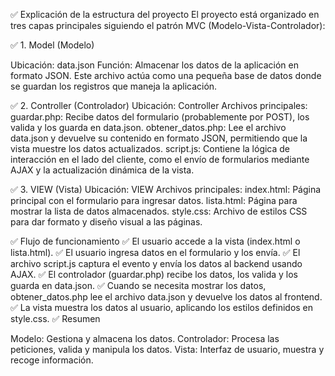 ✅ Explicación de la estructura del proyecto
El proyecto está organizado en tres capas principales siguiendo el patrón MVC (Modelo-Vista-Controlador):

✅ 1. Model (Modelo)

Ubicación: data.json
Función:
Almacenar los datos de la aplicación en formato JSON. Este archivo actúa como una pequeña base de datos donde se guardan los registros que maneja la aplicación.

✅ 2. Controller (Controlador)
Ubicación: Controller
Archivos principales:
guardar.php: Recibe datos del formulario (probablemente por POST), los valida y los guarda en data.json.
obtener_datos.php: Lee el archivo data.json y devuelve su contenido en formato JSON, permitiendo que la vista muestre los datos actualizados.
script.js: Contiene la lógica de interacción en el lado del cliente, como el envío de formularios mediante AJAX y la actualización dinámica de la vista.

✅ 3. VIEW (Vista)
Ubicación: VIEW
Archivos principales:
index.html: Página principal con el formulario para ingresar datos.
lista.html: Página para mostrar la lista de datos almacenados.
style.css: Archivo de estilos CSS para dar formato y diseño visual a las páginas.

✅ Flujo de funcionamiento
✅ El usuario accede a la vista (index.html o lista.html).
✅ El usuario ingresa datos en el formulario y los envía.
✅ El archivo script.js captura el evento y envía los datos al backend usando AJAX.
✅ El controlador (guardar.php) recibe los datos, los valida y los guarda en data.json.
✅ Cuando se necesita mostrar los datos, obtener_datos.php lee el archivo data.json y devuelve los datos al frontend.
✅ La vista muestra los datos al usuario, aplicando los estilos definidos en style.css.
✅ Resumen

Modelo: Gestiona y almacena los datos.
Controlador: Procesa las peticiones, valida y manipula los datos.
Vista: Interfaz de usuario, muestra y recoge información.
